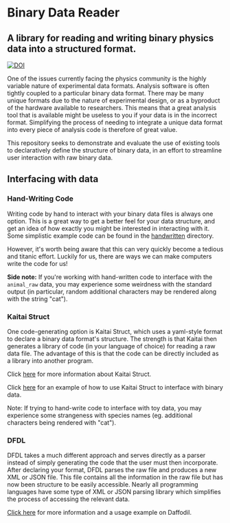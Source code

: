 # Binary Data Reader

## A library for reading and writing binary physics data into a structured format.

[![DOI](https://zenodo.org/badge/DOI/10.5281/zenodo.1479913.svg)](https://doi.org/10.5281/zenodo.1479913)

One of the issues currently facing the physics community is the highly variable nature of experimental data formats. Analysis software is often tightly coupled to a particular binary data format. There may be many unique formats due to the nature of experimental design, or as a byproduct of the hardware available to researchers. This means that a great analysis tool that is available might be useless to you if your data is in the incorrect format. Simplifying the process of needing to integrate a unique data format into every piece of analysis code is therefore of great value. 

This repository seeks to demonstrate and evaluate the use of existing tools to declaratively define the structure of binary data, in an effort to streamline user interaction with raw binary data.

## Interfacing with data

### Hand-Writing Code

Writing code by hand to interact with your binary data files is always one option. This is a great way to get a better feel for your data structure, and get an idea of how exactly you might be interested in interacting with it. Some simplistic example code can be found in the [handwritten](handwritten/) directory.  

However, it's worth being aware that this can very quickly become a tedious and titanic effort. Luckily for us, there are ways we can make computers write the code for us!

**Side note:** If you're working with hand-written code to interface with the `animal_raw` data, you may experience some weirdness with the standard output (in particular, random additional characters may be rendered along with the string "cat").

### Kaitai Struct

One code-generating option is Kaitai Struct, which uses a yaml-style format to declare a binary data format's structure. The strength is that Kaitai then generates a library of code (in your language of choice) for reading a raw data file. The advantage of this is that the code can be directly included as a library into another program. 

Click [here](docs/kaitai-struct.md) for more information about Kaitai Struct.

Click [here](docs/kaitai-simple-example.md) for an example of how to use Kaitai Struct to interface with binary data.

Note: If trying to hand-write code to interface with toy data, you may experience some strangeness with species names (eg. additional characters being rendered with "cat").

### DFDL

DFDL takes a much different approach and serves directly as a parser instead of simply generating the code that the user must then incorporate. After declaring your format, DFDL parses the raw file and produces a new XML or JSON file. This file contains all the information in the raw file but has now been structure to be easily accessible. Nearly all programming languages have some type of XML or JSON parsing library which simplifies the process of accessing the relevant data. 

[Click here](dfdl/README.md) for more information and a usage example on Daffodil.
